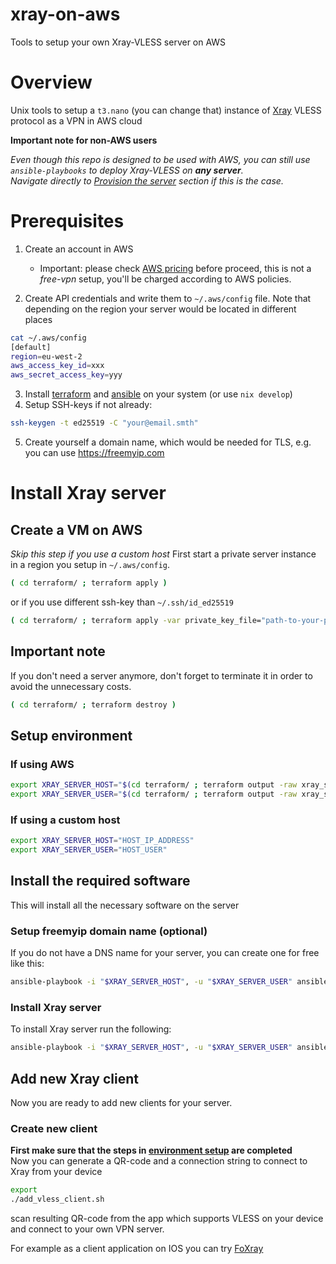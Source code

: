 # xray-on-aws
Tools to setup your own Xray-VLESS server on AWS

# Overview
Unix tools to setup a `t3.nano` (you can change that) instance of [Xray](https://github.com/XTLS/Xray-core) VLESS protocol as a VPN in AWS cloud

**Important note for non-AWS users**

*Even though this repo is designed to be used with AWS, you can still use `ansible-playbooks` to deploy Xray-VLESS on <b>any server</b>.*<br/>
*Navigate directly to [Provision the server](https://github.com/dimkNevidimk/xray-on-aws#setup-environment) section if this is the case.*

# Prerequisites
1. Create an account in AWS
    * Important: please check [AWS pricing](https://aws.amazon.com/pricing) before proceed, this is not a *free-vpn* setup, you'll be charged according to AWS policies.

2. Create API credentials and write them to `~/.aws/config` file. Note that depending on the region your server would be located in different places
```bash
cat ~/.aws/config
[default]
region=eu-west-2
aws_access_key_id=xxx
aws_secret_access_key=yyy
```

3. Install [terraform](https://developer.hashicorp.com/terraform) and [ansible](https://www.ansible.com) on your system (or use `nix develop`)
4. Setup SSH-keys if not already:
```bash
ssh-keygen -t ed25519 -C "your@email.smth"
```
5. Create yourself a domain name, which would be needed for TLS, e.g. you can use https://freemyip.com

# Install Xray server
## Create a VM on AWS
*Skip this step if you use a custom host*
First start a private server instance in a region you setup in `~/.aws/config`.
```bash
( cd terraform/ ; terraform apply )
```
or if you use different ssh-key than `~/.ssh/id_ed25519`
```bash
( cd terraform/ ; terraform apply -var private_key_file="path-to-your-private-key" )
```

## Important note
If you don't need a server anymore, don't forget to terminate it in order to avoid the unnecessary costs.
```bash
( cd terraform/ ; terraform destroy )
```

## Setup environment
### If using AWS
```bash
export XRAY_SERVER_HOST="$(cd terraform/ ; terraform output -raw xray_server_ipv6)" # or change to your server name
export XRAY_SERVER_USER="$(cd terraform/ ; terraform output -raw xray_server_user)" # or change to the user on your server
```
### If using a custom host
```bash
export XRAY_SERVER_HOST="HOST_IP_ADDRESS"
export XRAY_SERVER_USER="HOST_USER"
```

## Install the required software
This will install all the necessary software on the server
### Setup freemyip domain name (optional)
If you do not have a DNS name for your server, you can create one for free like this:
```bash
ansible-playbook -i "$XRAY_SERVER_HOST", -u "$XRAY_SERVER_USER" ansible/setup_freemyip_domain_name.yml
```
### Install Xray server
To install Xray server run the following:
```bash
ansible-playbook -i "$XRAY_SERVER_HOST", -u "$XRAY_SERVER_USER" ansible/setup_xray_server.yml
```

## Add new Xray client
Now you are ready to add new clients for your server.
### Create new client
**First make sure that the steps in [environment setup](#setup-environment) are completed**</br>
Now you can generate a QR-code and a connection string to connect to Xray from your device
```bash
export 
./add_vless_client.sh
```
scan resulting QR-code from the app which supports VLESS on your device and connect to your own VPN server.

For example as a client application on IOS you can try [FoXray](https://apps.apple.com/us/app/foxray/id6448898396)
